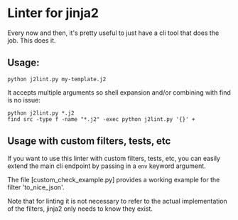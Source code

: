 # Linter for jinja2 #

Every now and then, it's pretty useful to just have a cli tool that does the job. This does it.

## Usage: ##
```
python j2lint.py my-template.j2
```

It accepts multiple arguments so shell expansion and/or combining with find is no issue:

```
python j2lint.py *.j2
find src -type f -name "*.j2" -exec python j2lint.py '{}' +
```

## Usage with custom filters, tests, etc ##

If you want to use this linter with custom filters, tests, etc, you can easily
extend the main cli endpoint by passing in a `env` keyword argument.

The file [custom_check_example.py] provides a working example for the filter
'to_nice_json'. 

Note that for linting it is not necessary to refer to the actual implementation
of the filters, jinja2 only needs to know they exist.
